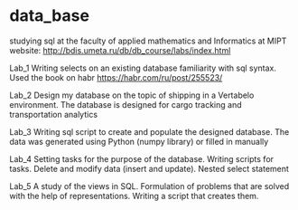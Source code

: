 # data_base
studying sql at the faculty of applied mathematics and Informatics at MIPT
website: http://bdis.umeta.ru/db/db_course/labs/index.html

  Lab_1
        Writing selects on an existing database
        familiarity with sql syntax. Used the book on habr  https://habr.com/ru/post/255523/
                
  Lab_2
        Design my database on the topic of shipping in a Vertabelo environment. 
        The database is designed for cargo tracking and transportation analytics
                
  Lab_3
        Writing sql script to create and populate the designed database. 
        The data was generated using Python (numpy library) or filled in manually
                
  Lab_4
        Setting tasks for the purpose of the database. 
        Writing scripts for tasks. 
        Delete and modify data (insert and update). Nested select statement
               
  Lab_5
        A study of the views in SQL.
        Formulation of problems that are solved with the help of representations.
        Writing a script that creates them.
        
        
        
